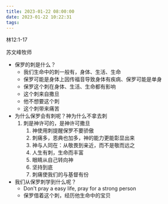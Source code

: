 ```yaml
---
title: 2023-01-22 08:00:00
date: 2023-01-22 10:22:31
tags:
---
```


林12:1-17

苏文峰牧师



- 保罗的刺是什么？
  - 我们生命中的刺一般有，身体、生活、生命
  - 保罗可能是身体上因传福音导致身体有疾病、保罗可能是单身
  - 保罗这个刺在身体、生活、生命都有影响
  - 这个刺来自撒旦
  - 他不想要这个刺
  - 这个刺带来痛苦
- 为什么保罗会有刺呢？神为什么不拿去刺
  1. 刺是神许可的，是神许可撒旦
     1. 神使用刺提醒保罗不要骄傲
     2. 刺痛多，恩典也加多，神的能力更能彰显出来
     3. 神与人同在：从敬畏到亲近，而不是敬而远之
     4. 人生有刺，生命而丰富
     5. 眼睛从自己转向神
     6. 坚持到底
     7. 刺痛使我们的与基督有份
- 我们从保罗刺学到什么呢？
  - Don't pray a easy life, pray for a strong person
  - 保罗借着这个刺，经历他生命中的宝贝







